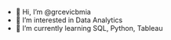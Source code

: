 - 👋 Hi, I’m @grcevicbmia
- 👀 I’m interested in Data Analytics
- 🌱 I’m currently learning SQL, Python, Tableau

<!---
grcevicbmia/grcevicbmia is a ✨ special ✨ repository because its `README.md` (this file) appears on your GitHub profile.
You can click the Preview link to take a look at your changes.
--->
